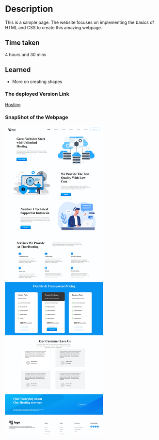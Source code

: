 # Description
This is a sample page. The website focuses on implementing the basics of HTML and CSS to create this amazing webpage.

## Time taken

4 hours and 30 mins

## Learned 
- More on creating shapes

### The deployed Version Link

[Hosting](https://hostingplat.netlify.app/)

### SnapShot of the Webpage

![Hosting](./11.png)